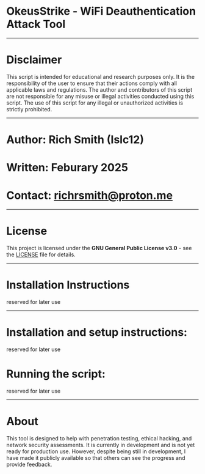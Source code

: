 # OkeusStrike - WiFi Deauthentication Attack Tool

-------------------------------------------------------------------------------------------------------------------------------------------

# Disclaimer

This script is intended for educational and research purposes only. It is the responsibility of the user to ensure that their actions
comply with all applicable laws and regulations. The author and contributors of this script are not responsible for any misuse or illegal
activities conducted using this script. The use of this script for any illegal or unauthorized activities is strictly prohibited.

-------------------------------------------------------------------------------------------------------------------------------------------

# Author: Rich Smith (Islc12)

# Written: Feburary 2025

# Contact: richrsmith@proton.me

-------------------------------------------------------------------------------------------------------------------------------------------

# License
This project is licensed under the **GNU General Public License v3.0** - see the [LICENSE](LICENSE) file for details.

-------------------------------------------------------------------------------------------------------------------------------------------

# Installation Instructions

reserved for later use

-------------------------------------------------------------------------------------------------------------------------------------------

# Installation and setup instructions:

reserved for later use

# Running the script:

reserved for later use

-------------------------------------------------------------------------------------------------------------------------------------------

# About

This tool is designed to help with penetration testing, ethical hacking, and network security assessments. It is currently in development
and is not yet ready for production use. However, despite being still in development, I have made it publicly available so that others can
see the progress and provide feedback.